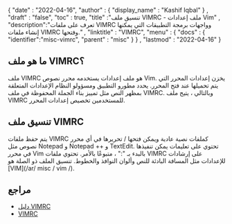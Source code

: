 {
  "date" : "2022-04-16",
  "author" : {
    "display_name" : "Kashif Iqbal"
} ,
  "draft" : "false",
  "toc" : true,
  "title" :"تنسيق ملف VIMRC - ملف إعدادات Vim" ,
  "description":"تعرف على ملفات VIMRC وواجهات برمجة التطبيقات التي يمكنها إنشاء ملفات VIMRC وفتحها." ,
  "linktitle" : "VIMRC",
  "menu" : {
    "docs" : {
      "identifier":"misc-vimrc",
      "parent" : "misc"
}
} ,
  "lastmod" : "2022-04-16"
}

## ما هو ملف VIMRC؟

ملف VIMRC هو ملف إعدادات يستخدمه محرر نصوص Vim. يخزن إعدادات المحرر التي يتم تحميلها عند فتح المحرر. يحدد مطورو التطبيق ومسؤولو النظام الإعدادات المتعلقة بمظهر النص مثل تمييز بناء الجملة المحفوظة في ملف VIMRC. وبالتالي ، يتيح ملف VIMRC للمستخدمين تخصيص إعدادات المحرر.

## تنسيق ملف VIMRC

يتم حفظ ملفات VIMRC كملفات نصية عادية ويمكن فتحها / تحريرها في أي محرر نصوص مثل Notepad و Notepad ++ و TextEdit. تحتوي على تعليمات يمكن تنفيذها في محرر Vim بالبدء بـ ":" ، متبوعًا بالأمر. تحتوي ملفات VIMRC على إرشادات للإعدادات مثل المسافة البادئة للنص وألوان النوافذ والخطوط. تنسيق الملف ذو الصلة هو [VIM](/ar/ misc / vim /).

## مراجع

* [دليل VIMRC](https://gist.github.com/simonista/8703722)
* [VIMRC](https://github.com/amix/vimrc)

